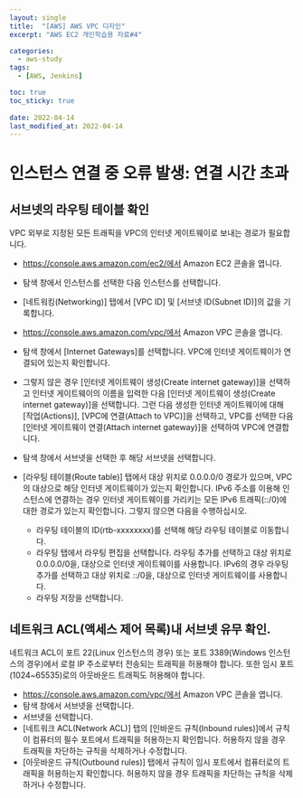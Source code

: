 ```yaml
---
layout: single
title:  "[AWS] AWS VPC 디자인"
excerpt: "AWS EC2 개인학습용 자료#4"

categories:
  - aws-study
tags:
  - [AWS, Jenkins]

toc: true
toc_sticky: true
 
date: 2022-04-14
last_modified_at: 2022-04-14
---
```

# 인스턴스 연결 중 오류 발생: 연결 시간 초과

## 서브넷의 라우팅 테이블 확인

VPC 외부로 지정된 모든 트래픽을 VPC의 인터넷 게이트웨이로 보내는 경로가 필요합니다.

- https://console.aws.amazon.com/ec2/에서 Amazon EC2 콘솔을 엽니다.
- 탐색 창에서 인스턴스를 선택한 다음 인스턴스를 선택합니다.
- [네트워킹(Networking)] 탭에서 [VPC ID] 및 [서브넷 ID(Subnet ID)]의 값을 기록합니다.
- https://console.aws.amazon.com/vpc/에서 Amazon VPC 콘솔을 엽니다.
- 탐색 창에서 [Internet Gateways]를 선택합니다. VPC에 인터넷 게이트웨이가 연결되어 있는지 확인합니다. 
- 그렇지 않은 경우 [인터넷 게이트웨이 생성(Create internet gateway)]을 선택하고 인터넷 게이트웨이의 이름을 입력한 다음 [인터넷 게이트웨이 생성(Create internet gateway)]을 선택합니다. 그런 다음 생성한 인터넷 게이트웨이에 대해 [작업(Actions)], [VPC에 연결(Attach to VPC)]을 선택하고, VPC를 선택한 다음 [인터넷 게이트웨이 연결(Attach internet gateway)]을 선택하여 VPC에 연결합니다.

- 탐색 창에서 서브넷을 선택한 후 해당 서브넷을 선택합니다.
- [라우팅 테이블(Route table)] 탭에서 대상 위치로 0.0.0.0/0 경로가 있으며, VPC의 대상으로 해당 인터넷 게이트웨이가 있는지 확인합니다. IPv6 주소를 이용해 인스턴스에 연결하는 경우 인터넷 게이트웨이를 가리키는 모든 IPv6 트래픽(::/0)에 대한 경로가 있는지 확인합니다. 그렇지 않으면 다음을 수행하십시오.

  - 라우팅 테이블의 ID(rtb-xxxxxxxx)를 선택해 해당 라우팅 테이블로 이동합니다.
  - 라우팅 탭에서 라우팅 편집을 선택합니다. 라우팅 추가를 선택하고 대상 위치로 0.0.0.0/0을, 대상으로 인터넷 게이트웨이를 사용합니다. IPv6의 경우 라우팅 추가를 선택하고 대상 위치로 ::/0을, 대상으로 인터넷 게이트웨이를 사용합니다.
  - 라우팅 저장을 선택합니다.

## 네트워크 ACL(액세스 제어 목록)내 서브넷 유무 확인.

네트워크 ACL이 포트 22(Linux 인스턴스의 경우) 또는 포트 3389(Windows 인스턴스의 경우)에서 로컬 IP 주소로부터 전송되는 트래픽을 허용해야 합니다. 또한 임시 포트(1024~65535)로의 아웃바운드 트래픽도 허용해야 합니다.

- https://console.aws.amazon.com/vpc/에서 Amazon VPC 콘솔을 엽니다.
- 탐색 창에서 서브넷을 선택합니다.
- 서브넷을 선택합니다.
- [네트워크 ACL(Network ACL)] 탭의 [인바운드 규칙(Inbound rules)]에서 규칙이 컴퓨터의 필수 포트에서 트래픽을 허용하는지 확인합니다. 허용하지 않을 경우 트래픽을 차단하는 규칙을 삭제하거나 수정합니다.
- [아웃바운드 규칙(Outbound rules)] 탭에서 규칙이 임시 포트에서 컴퓨터로의 트래픽을 허용하는지 확인합니다. 허용하지 않을 경우 트래픽을 차단하는 규칙을 삭제하거나 수정합니다.


